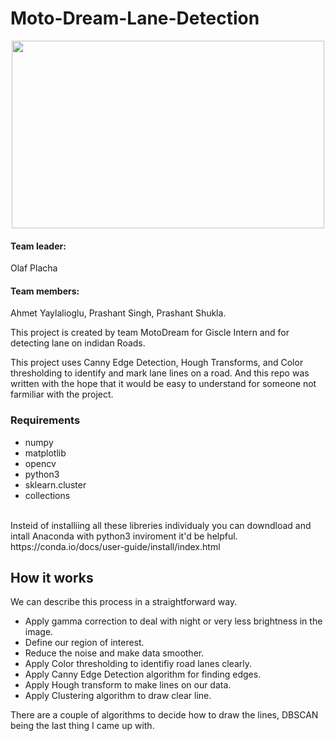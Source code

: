 
# Moto-Dream-Lane-Detection
<p align='center'><img width="500" height="300" align="center" src="https://github.com/Giscle/Moto-Dream-Lane-Detection-/tree/master/img/gifv.gif"></p>

<p><h4>Team leader:</h4> Olaf Placha  <h4>Team members:</h4> Ahmet Yaylalioglu, Prashant Singh, Prashant Shukla.</p>

This project is created by team MotoDream for Giscle Intern and for detecting lane on indidan Roads.

This project uses Canny Edge Detection, Hough Transforms, and Color thresholding to identify and mark lane lines on a road. And this repo was written with the hope that it would be easy to understand for someone not farmiliar with the project.

### Requirements 
- numpy
- matplotlib
- opencv
- python3 
- sklearn.cluster 
- collections
<br>
Insteid of installiing all these libreries individualy you can downdload and intall Anaconda with python3 inviroment it'd be helpful. 
https://conda.io/docs/user-guide/install/index.html

## How it works
We can describe this process in a straightforward way. 
- Apply gamma correction to deal with night or very less brightness in the image. 
- Define our region of interest. 
- Reduce the noise and make data smoother.
- Apply Color thresholding to identifiy road lanes clearly.
- Apply Canny Edge Detection algorithm for finding edges.
- Apply Hough transform to make lines on our data.
- Apply Clustering algorithm to draw clear line. 


There are a couple of algorithms to decide how to draw the lines, DBSCAN being the last thing I came up with. 

